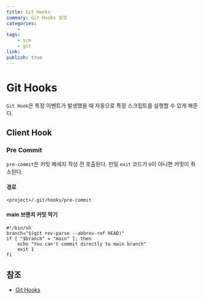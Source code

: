 ```yaml
---
title: Git Hooks
summary: Git Hooks 설정
categories:
    - 
tags:
    - scm
    - git
link: 
publish: true
---
```


# Git Hooks

`Git Hook`은 특정 이벤트가 발생했을 때 자동으로 특정 스크립트를 실행할 수 있게 해준다.

## Client Hook

### Pre Commit

`pre-commit`은 커밋 메세지 작성 전 호출된다. 만일 `exit` 코드가 `0`이 아니면 커밋이 취소된다.

#### 경로

```shell
<project>/.git/hooks/pre-commit
```

#### main 브랜치 커밋 막기

```shell
#!/bin/sh
branch="$(git rev-parse --abbrev-ref HEAD)"
if [ "$branch" = "main" ]; then
    echo "You can't commit directly to main branch"
    exit 1
fi
```

## 참조

- [Git Hooks](https://git-scm.com/book/en/v2/Customizing-Git-Git-Hooks)
